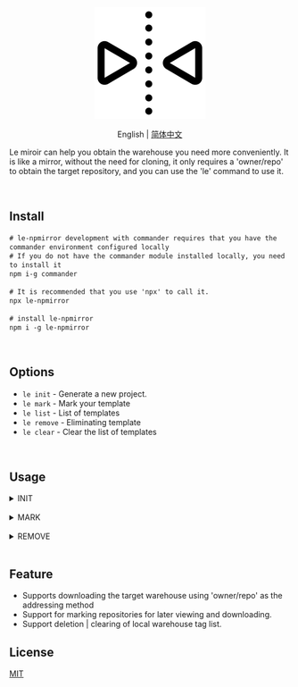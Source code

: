 <p align="center">
<img height="200" src="./assets/mirror.png" alt="le-miroir">
</p>
<p align="center"> English | <a href="./README_zh.md">简体中文</a></p>

Le miroir can help you obtain the warehouse you need more conveniently. It is like a mirror, without the need for cloning, it only requires a 'owner/repo' to obtain the target repository, and you can use the 'le' command to use it.

<br>

## Install

```
# le-npmirror development with commander requires that you have the commander environment configured locally
# If you do not have the commander module installed locally, you need to install it
npm i-g commander

# It is recommended that you use 'npx' to call it.
npx le-npmirror

# install le-npmirror
npm i -g le-npmirror
```

<br>

## Options

- `le init` - Generate a new project.
- `le mark` - Mark your template
- `le list` - List of templates
- `le remove` - Eliminating template
- `le clear` - Clear the list of templates

<br>

## Usage

<details>
<summary>INIT</summary>

```js
// Method 1：
// eg: le init inblossoms/le-npmirror mirror[local folder name]
le init owner/repo project-name

// Method 2：
// eg: le init mirror[your mark template] inblossoms/le-npmirror
le init template-index-name project-name
```

</details>
<br>

<details>
<summary>MARK</summary>

```js
le mark

# ? Please mark your warehouse: <Template index name>
# ? Please enter the warehouse address: <owner/repo>
```

</details>
<br>
<details>
<summary>REMOVE</summary>

```js
le remove

# ? Remove the name of the repository you want to delete: <Template index name>
```

</details>

<br>

## Feature

- Supports downloading the target warehouse using 'owner/repo' as the addressing method
- Support for marking repositories for later viewing and downloading.
- Support deletion | clearing of local warehouse tag list.

## License

[MIT](./license)
